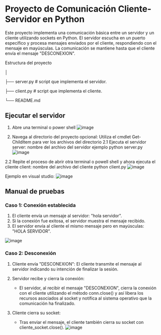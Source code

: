 # Proyecto de Comunicación Cliente-Servidor en Python
Este proyecto implementa una comunicación básica entre un servidor y un cliente utilizando sockets en Python. El servidor escucha en un puerto específico y procesa mensajes enviados por el cliente, respondiendo con el mensaje en mayúsculas. La comunicación se mantiene hasta que el cliente envía el mensaje "DESCONEXION".

Estructura del proyecto

│

├── server.py      # script que implementa el servidor.

├── client.py      # script que implementa el cliente.

└── README.md    
## Ejecutar el servidor 
1. Abre una terminal o power shell
![image](https://github.com/user-attachments/assets/8c834973-319f-495f-8651-557d3e797655)

2. Navega al directorio del proyecto
opcional: Utiliza el cmdlet Get-ChildItem para ver los archivos del directorio 
2.1 Ejecuta el servidor
server: nombre del archivo del servidor 
ejemplo
 python server.py
![image](https://github.com/user-attachments/assets/b148c600-a484-428c-b1b6-77e1353bab87)

2.2 Repite el proceso de abrir otra terminal o powell shell y ahora ejecuta el cliente
client: nombre del archivo del cliente
python client.py
![image](https://github.com/user-attachments/assets/87037827-94e8-4e61-855f-d7660bc871e1)

Ejemplo en visual studio:
![image](https://github.com/user-attachments/assets/300aff8f-7f95-4eff-a309-7732b839842e)

## Manual de pruebas
### Caso 1: Conexión establecida
1. El cliente envía un mensaje al servidor: "hola servidor".
2. Si la conexión fue exitosa, el servidor muestra el mensaje recibido.
3. El servidor envía al cliente el mismo mensaje pero en mayúsculas: "HOLA SERVIDOR".
   
![image](https://github.com/user-attachments/assets/f5a0d284-21a3-4440-b4e8-062538621abf)

### Caso 2: Desconexión
1. Cliente envía "DESCONEXION": El cliente transmite el mensaje al servidor indicando su intención de finalizar la sesión.

2. Servidor recibe y cierra la conexión:
   - El servidor, al recibir el mensaje "DESCONEXION", cierra la conexión con el cliente utilizando el método conn.close() y así libera los recursos asociados al socket y notifica al sistema operativo que la comunicación ha finalizado.

3. Cliente cierra su socket:
   - Tras enviar el mensaje, el cliente también cierra su socket con cliente_socket.close().
![image](https://github.com/user-attachments/assets/bccc5308-bc32-4d7c-a000-11f898ba8f8f)





